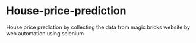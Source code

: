 # House-price-prediction
House price prediction by collecting the data from magic bricks website by web automation using selenium
